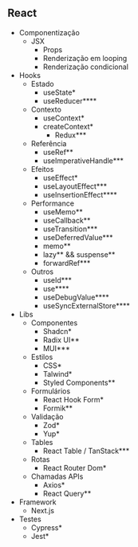 ## React

- Componentização
  - JSX
	- Props
	- Renderização em looping
	- Renderização condicional
- Hooks
	- Estado
		- useState*
		- useReducer****
	- Contexto
		- useContext*
		- createContext*
    		- Redux***
	- Referência
		- useRef**
		- useImperativeHandle***
	- Efeitos
		- useEffect*
		- useLayoutEffect***
		- useInsertionEffect****
	- Performance
		- useMemo**
		- useCallback**
		- useTransition***
		- useDeferredValue***
		- memo**
		- lazy** && suspense**
		- forwardRef***
	- Outros
		- useId***
		- use****
		- useDebugValue****
		- useSyncExternalStore****
- Libs
	- Componentes
		- Shadcn*
		- Radix UI**
		- MUI***
	- Estilos
		- CSS*
		- Talwind*
		- Styled Components**
	- Formulários
		- React Hook Form*
		- Formik**
	- Validação
		- Zod*
		- Yup*
	- Tables
		- React Table / TanStack***
	- Rotas
		- React Router Dom*
	- Chamadas APIs
		- Axios*
		- React Query**
- Framework
	- Next.js
- Testes
  - Cypress*
  - Jest*
